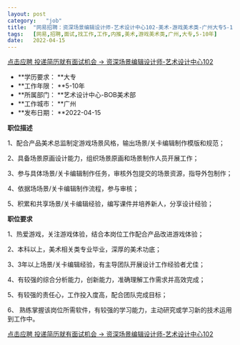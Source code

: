 ```yaml
---
layout:	post
category:	"job"
title:	"网易招聘：资深场景编辑设计师-艺术设计中心102-美术-游戏美术类-广州大专5-10年"
tags:	[网易,招聘,面试,找工作,工作,内推,美术,游戏美术类,广州,大专,5-10年]
date:	2022-04-15
---
```


[点击应聘 投递简历就有面试机会 ->  资深场景编辑设计师-艺术设计中心102](http://mobile.bole.netease.com/bole/boleDetail?id=32137&employeeId=346f03c3cda5f04c&key=all)



- **学历要求： **大专
- **工作年限： **5-10年
- **所属部门： **艺术设计中心-BOB美术部
- **工作城市： **广州
- **发布日期： **2022-04-15



**职位描述**

1、配合产品美术总监制定游戏场景风格，输出场景/关卡编辑制作模版和规范；

2、具备场景原画设计能力，组织场景原画和场景制作人员开展工作；

3、参与具体场景/关卡编辑制作任务，审核外包提交的场景资源，指导外包制作；

4、依据场场景/关卡编辑制作流程，参与审核；

5、积累和共享场景/关卡编辑经验，编写课件并培养新人，分享设计经验；



**职位要求**

1、热爱游戏，关注游戏体验，结合本岗位工作配合产品改进游戏体验；

2、本科以上，美术相关类专业毕业，深厚的美术功底；

3、3年以上场景/关卡编辑经验，有主导团队开展设计工作经验者尤佳；

4、有较强的综合分析能力，创新能力，准确理解工作需求并高效完成；

5、有较强的责任心，工作投入度高，配合团队完成目标；

6、 熟练掌握该岗位所需软件，有较强的学习能力，主动研究或学习新的技术运用到工作中。



[点击应聘 投递简历就有面试机会 ->  资深场景编辑设计师-艺术设计中心102](http://mobile.bole.netease.com/bole/boleDetail?id=32137&employeeId=346f03c3cda5f04c&key=all)